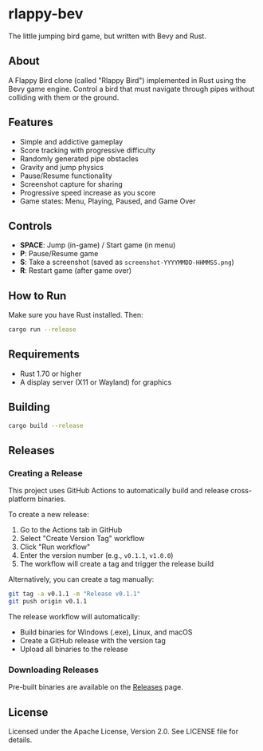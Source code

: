 # rlappy-bev
The little jumping bird game, but written with Bevy and Rust.

## About
A Flappy Bird clone (called "Rlappy Bird") implemented in Rust using the Bevy game engine. Control a bird that must navigate through pipes without colliding with them or the ground.

## Features
- Simple and addictive gameplay
- Score tracking with progressive difficulty
- Randomly generated pipe obstacles
- Gravity and jump physics
- Pause/Resume functionality
- Screenshot capture for sharing
- Progressive speed increase as you score
- Game states: Menu, Playing, Paused, and Game Over

## Controls
- **SPACE**: Jump (in-game) / Start game (in menu)
- **P**: Pause/Resume game
- **S**: Take a screenshot (saved as `screenshot-YYYYMMDD-HHMMSS.png`)
- **R**: Restart game (after game over)

## How to Run
Make sure you have Rust installed. Then:

```bash
cargo run --release
```

## Requirements
- Rust 1.70 or higher
- A display server (X11 or Wayland) for graphics

## Building
```bash
cargo build --release
```

## Releases

### Creating a Release
This project uses GitHub Actions to automatically build and release cross-platform binaries.

To create a new release:
1. Go to the Actions tab in GitHub
2. Select "Create Version Tag" workflow
3. Click "Run workflow"
4. Enter the version number (e.g., `v0.1.1`, `v1.0.0`)
5. The workflow will create a tag and trigger the release build

Alternatively, you can create a tag manually:
```bash
git tag -a v0.1.1 -m "Release v0.1.1"
git push origin v0.1.1
```

The release workflow will automatically:
- Build binaries for Windows (.exe), Linux, and macOS
- Create a GitHub release with the version tag
- Upload all binaries to the release

### Downloading Releases
Pre-built binaries are available on the [Releases](https://github.com/TaQuangKhoi/rlappy-bev/releases) page.

## License
Licensed under the Apache License, Version 2.0. See LICENSE file for details.
